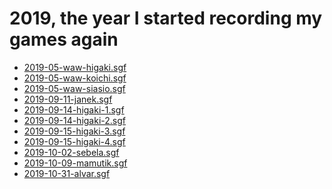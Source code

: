 <script type="text/javascript" src="/assets/wgo-plugin.js"></script>
<script type="text/javascript" src="/assets/wgo/wgo.min.js"></script>
<script type="text/javascript" src="/assets/wgo/wgo.player.min.js"></script>
<link rel="stylesheet" type="text/css" href="/assets/wgo/wgo.player.css" />

# 2019, the year I started recording my games again

* [2019-05-waw-higaki.sgf](2019-05-waw-higaki.sgf)
* [2019-05-waw-koichi.sgf](2019-05-waw-koichi.sgf)
* [2019-05-waw-siasio.sgf](2019-05-waw-siasio.sgf)
* [2019-09-11-janek.sgf](2019-09-11-janek.sgf)
* [2019-09-14-higaki-1.sgf](2019-09-14-higaki-1.sgf)
* [2019-09-14-higaki-2.sgf](2019-09-14-higaki-2.sgf)
* [2019-09-15-higaki-3.sgf](2019-09-15-higaki-3.sgf)
* [2019-09-15-higaki-4.sgf](2019-09-15-higaki-4.sgf)
* [2019-10-02-sebela.sgf](2019-10-02-sebela.sgf)
* [2019-10-09-mamutik.sgf](2019-10-09-mamutik.sgf)
* [2019-10-31-alvar.sgf](2019-10-31-alvar.sgf)
